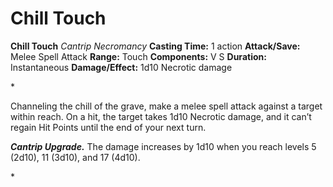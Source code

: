 # Chill Touch

**Chill Touch**
_Cantrip Necromancy_
**Casting Time:** 1 action
**Attack/Save:** Melee Spell Attack
**Range:** Touch
**Components:** V S
**Duration:** Instantaneous
**Damage/Effect:** 1d10 Necrotic damage

*<p>Channeling the chill of the grave, make a melee spell attack against a target within reach. On a hit, the target takes 1d10 Necrotic damage, and it can’t regain Hit Points until the end of your next turn.

*****Cantrip Upgrade.***** The damage increases by 1d10 when you reach levels 5 (2d10), 11 (3d10), and 17 (4d10).</p>*
